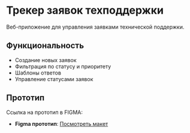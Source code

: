# Трекер заявок техподдержки

Веб-приложение для управления заявками технической поддержки.

## Функциональность

- Создание новых заявок
- Фильтрация по статусу и приоритету
- Шаблоны ответов
- Управление статусами заявок

## Прототип

Ссылка на прототип в FIGMA:
- **Figma прототип**: [Посмотреть макет](https://www.figma.com/design/7dj0ogpZlLDLORvnxiG9th/Untitled?t=iU0eqEkQtP39Jf4h-0)